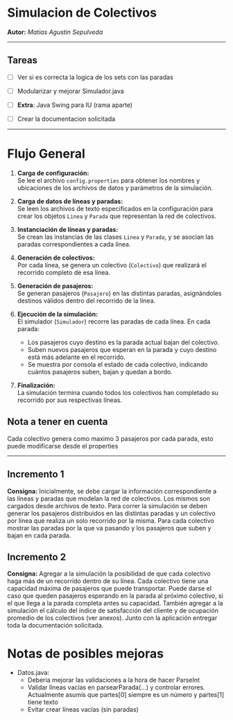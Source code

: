 # Simulacion de Colectivos
**Autor:** *Matias Agustin Sepulveda*

---
## Tareas

- [ ] Ver si es correcta la logica de los sets con las paradas
- [ ] Modularizar y mejorar Simulador.java

- [ ] **Extra**: Java Swing para IU (rama aparte)
  
- [ ] Crear la documentacion solicitada
---
# Flujo General

1. **Carga de configuración:**  
   Se lee el archivo `config.properties` para obtener los nombres y ubicaciones de los archivos de datos y parámetros de la simulación.

2. **Carga de datos de líneas y paradas:**  
   Se leen los archivos de texto especificados en la configuración para crear los objetos `Linea` y `Parada` que representan la red de colectivos.

3. **Instanciación de líneas y paradas:**  
   Se crean las instancias de las clases `Linea` y `Parada`, y se asocian las paradas correspondientes a cada línea.

4. **Generación de colectivos:**  
   Por cada línea, se genera un colectivo (`Colectivo`) que realizará el recorrido completo de esa línea.

5. **Generación de pasajeros:**  
   Se generan pasajeros (`Pasajero`) en las distintas paradas, asignándoles destinos válidos dentro del recorrido de la línea.

6. **Ejecución de la simulación:**  
   El simulador (`Simulador`) recorre las paradas de cada línea. En cada parada:
   - Los pasajeros cuyo destino es la parada actual bajan del colectivo.
   - Suben nuevos pasajeros que esperan en la parada y cuyo destino está más adelante en el recorrido.
   - Se muestra por consola el estado de cada colectivo, indicando cuántos pasajeros suben, bajan y quedan a bordo.

7. **Finalización:**  
   La simulación termina cuando todos los colectivos han completado su recorrido por sus respectivas líneas.

## Nota a tener en cuenta
Cada colectivo genera como maximo 3 pasajeros por cada parada, esto puede modificarse desde el properties

---

## Incremento 1
**Consigna:** Inicialmente, se debe cargar la información correspondiente a las líneas y paradas que modelan la red de colectivos. Los mismos son cargados desde archivos de texto. Para correr la simulación se deben generar los pasajeros distribuidos en las distintas paradas y un colectivo por línea que realiza un solo recorrido por la misma. Para cada colectivo mostrar las paradas por la que va pasando y los pasajeros que suben y bajan en cada parada.

## Incremento 2
**Consigna:** Agregar a la simulación la posibilidad de que cada colectivo haga más de un recorrido dentro de su línea. Cada colectivo tiene una capacidad máxima de pasajeros que puede transportar. Puede darse el caso que queden pasajeros esperando en la parada al próximo colectivo, si el que llega a la parada completa antes su capacidad. También agregar a la simulación el cálculo del índice de satisfacción del cliente y de ocupación promedio de los colectivos (ver anexos). Junto con la aplicación entregar toda la documentación solicitada.


# Notas de posibles mejoras 
   - Datos.java: 
     - Deberia mejorar las validaciones a la hora de hacer ParseInt 
     - Validar líneas vacías en parsearParada(...) y controlar errores. Actualmente asumís que partes[0] siempre es un número y partes[1] tiene texto
     - Evitar crear líneas vacías (sin paradas)